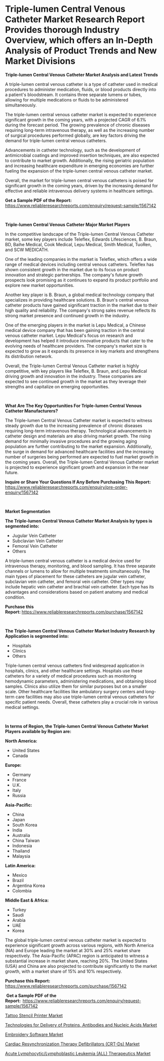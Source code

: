 <p><h1>Triple-lumen Central Venous Catheter Market Research Report Provides thorough Industry Overview, which offers an In-Depth Analysis of Product Trends and New Market Divisions</h1></p><p><strong>Triple-lumen Central Venous Catheter Market Analysis and Latest Trends</strong></p>
<p><p>A triple-lumen central venous catheter is a type of catheter used in medical procedures to administer medication, fluids, or blood products directly into a patient's bloodstream. It contains three separate lumens or tubes, allowing for multiple medications or fluids to be administered simultaneously.</p><p>The triple-lumen central venous catheter market is expected to experience significant growth in the coming years, with a projected CAGR of 6.1% during the forecast period. The growing prevalence of chronic diseases requiring long-term intravenous therapy, as well as the increasing number of surgical procedures performed globally, are key factors driving the demand for triple-lumen central venous catheters.</p><p>Advancements in catheter technology, such as the development of antimicrobial coatings and improved insertion techniques, are also expected to contribute to market growth. Additionally, the rising geriatric population and increasing healthcare expenditure in emerging economies are further fueling the expansion of the triple-lumen central venous catheter market.</p><p>Overall, the market for triple-lumen central venous catheters is poised for significant growth in the coming years, driven by the increasing demand for effective and reliable intravenous delivery systems in healthcare settings.</p></p>
<p><strong>Get a Sample PDF of the Report:&nbsp;</strong> <a href="https://www.reliableresearchreports.com/enquiry/request-sample/1567142">https://www.reliableresearchreports.com/enquiry/request-sample/1567142</a></p>
<p>&nbsp;</p>
<p><strong>Triple-lumen Central Venous Catheter Major Market Players</strong></p>
<p><p>In the competitive landscape of the Triple-lumen Central Venous Catheter market, some key players include Teleflex, Edwards Lifesciences, B. Braun, BD, Baihe Medical, Cook Medical, Lepu Medical, Smith Medical, TuoRen, and SCW MEDICATH. </p><p>One of the leading companies in the market is Teleflex, which offers a wide range of medical devices including central venous catheters. Teleflex has shown consistent growth in the market due to its focus on product innovation and strategic partnerships. The company's future growth prospects look promising as it continues to expand its product portfolio and explore new market opportunities.</p><p>Another key player is B. Braun, a global medical technology company that specializes in providing healthcare solutions. B. Braun's central venous catheter products have gained significant traction in the market due to their high quality and reliability. The company's strong sales revenue reflects its strong market presence and continued growth in the industry.</p><p>One of the emerging players in the market is Lepu Medical, a Chinese medical device company that has been gaining traction in the central venous catheter market. Lepu Medical's focus on research and development has helped it introduce innovative products that cater to the evolving needs of healthcare providers. The company's market size is expected to grow as it expands its presence in key markets and strengthens its distribution network.</p><p>Overall, the Triple-lumen Central Venous Catheter market is highly competitive, with key players like Teleflex, B. Braun, and Lepu Medical driving growth and innovation in the industry. These companies are expected to see continued growth in the market as they leverage their strengths and capitalize on emerging opportunities.</p></p>
<p>&nbsp;</p>
<p><strong>What Are The Key Opportunities For Triple-lumen Central Venous Catheter Manufacturers?</strong></p>
<p><p>The Triple-lumen Central Venous Catheter market is expected to witness steady growth due to the increasing prevalence of chronic diseases requiring long-term intravenous therapy. Technological advancements in catheter design and materials are also driving market growth. The rising demand for minimally invasive procedures and the growing aging population are further contributing to the market expansion. Additionally, the surge in demand for advanced healthcare facilities and the increasing number of surgeries being performed are expected to fuel market growth in the coming years. Overall, the Triple-lumen Central Venous Catheter market is projected to experience significant growth and expansion in the near future.</p></p>
<p><strong>Inquire or Share Your Questions If Any Before Purchasing This Report:</strong> <a href="https://www.reliableresearchreports.com/enquiry/pre-order-enquiry/1567142">https://www.reliableresearchreports.com/enquiry/pre-order-enquiry/1567142</a></p>
<p>&nbsp;</p>
<p><strong>Market Segmentation</strong></p>
<p><strong>The Triple-lumen Central Venous Catheter Market Analysis by types is segmented into:</strong></p>
<p><ul><li>Jugular Vein Catheter</li><li>Subclavian Vein Catheter</li><li>Femoral Vein Catheter</li><li>Others</li></ul></p>
<p><p>A triple-lumen central venous catheter is a medical device used for intravenous therapy, monitoring, and blood sampling. It has three separate channels or lumens to allow for multiple treatments simultaneously. The main types of placement for these catheters are jugular vein catheter, subclavian vein catheter, and femoral vein catheter. Other types may include hepatic vein catheter and brachial vein catheter. Each type has its advantages and considerations based on patient anatomy and medical condition.</p></p>
<p><strong>Purchase this Report:&nbsp;</strong><a href="https://www.reliableresearchreports.com/purchase/1567142">https://www.reliableresearchreports.com/purchase/1567142</a></p>
<p>&nbsp;</p>
<p><strong>The Triple-lumen Central Venous Catheter Market Industry Research by Application is segmented into:</strong></p>
<p><ul><li>Hospitals</li><li>Clinics</li><li>Others</li></ul></p>
<p><p>Triple-lumen central venous catheters find widespread application in hospitals, clinics, and other healthcare settings. Hospitals use these catheters for a variety of medical procedures such as monitoring hemodynamic parameters, administering medications, and obtaining blood samples. Clinics also utilize them for similar purposes but on a smaller scale. Other healthcare facilities like ambulatory surgery centers and long-term care facilities may also use triple-lumen central venous catheters for specific patient needs. Overall, these catheters play a crucial role in various medical settings.</p></p>
<p>&nbsp;</p>
<p><strong>In terms of Region, the Triple-lumen Central Venous Catheter Market Players available by Region are:</strong></p>
<p>
    <p> <strong> North America: </strong>
        <ul>
            <li>United States</li>
            <li>Canada</li>
        </ul>
        </p> 
    <p> <strong> Europe: </strong>
        <ul>
            <li>Germany</li>
            <li>France</li>
            <li>U.K.</li>
            <li>Italy</li>
            <li>Russia</li>
        </ul>
        </p> 
    <p> <strong> Asia-Pacific: </strong>
        <ul>
            <li>China</li>
            <li>Japan</li>
            <li>South Korea</li>
            <li>India</li>
            <li>Australia</li>
            <li>China Taiwan</li>
            <li>Indonesia</li>
            <li>Thailand</li>
            <li>Malaysia</li>
        </ul>
        </p> 
    <p> <strong> Latin America: </strong>
        <ul>
            <li>Mexico</li>
            <li>Brazil</li>
            <li>Argentina Korea</li>
            <li>Colombia</li>
        </ul>
        </p> 
    <p> <strong> Middle East & Africa: </strong>
        <ul>
            <li>Turkey</li>
            <li>Saudi</li>
            <li>Arabia</li>
            <li>UAE</li>
            <li>Korea</li>
        </ul>
    </p>
    </p>
<p><p>The global triple-lumen central venous catheter market is expected to experience significant growth across various regions, with North America (NA) and Europe leading the market at 30% and 25% market share respectively. The Asia-Pacific (APAC) region is anticipated to witness a substantial increase in market share, reaching 20%. The United States (USA) and China are also projected to contribute significantly to the market growth, with a market share of 15% and 10% respectively.</p></p>
<p><strong>Purchase this Report: </strong><a href="https://www.reliableresearchreports.com/purchase/1567142">https://www.reliableresearchreports.com/purchase/1567142</a></p>
<p>&nbsp;<strong>Get a Sample PDF of the Report:&nbsp;&nbsp;</strong><a href="https://www.reliableresearchreports.com/enquiry/request-sample/1567142">https://www.reliableresearchreports.com/enquiry/request-sample/1567142</a></p>
<p><strong></strong></p>
<p><p><a href="https://issuu.com/reportprime-2/docs/tattoo-stencil-printer-market-size-2030.pptx">Tattoo Stencil Printer Market</a></p><p><a href="https://medium.com/@samanthamills76/technologies-for-delivery-of-proteins-antibodies-and-nucleic-acids-market-analysis-its-cagr-e260d56b670b">Technologies for Delivery of Proteins, Antibodies and Nucleic Acids Market</a></p><p><a href="https://issuu.com/reportprime-2/docs/embroidery-software-market-size-2030.pptx">Embroidery Software Market</a></p><p><a href="https://github.com/gdfhhhj/Market-Research-Report-List-3/blob/main/cardiac-resynchronization-therapy-defibrillators-crt-ds-market.md">Cardiac Resynchronization Therapy Defibrillators (CRT-Ds) Market</a></p><p><a href="https://medium.com/p/bca43fe8ffb1/edit">Acute Lymphocytic/Lymphoblastic Leukemia (ALL) Therapeutics Market</a></p></p>